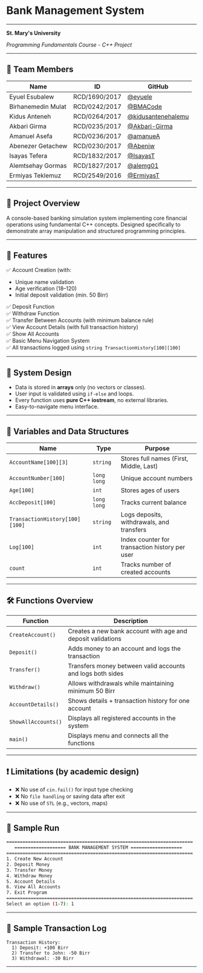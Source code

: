 # Bank Management System
---
**St. Mary's University**

*Programming Fundamentals Course - C++ Project*



---

## 👥 Team Members
| Name | ID | GitHub |
|------|----|--------|
| Eyuel Esubalew | RCD/1690/2017 | [@eyuele](https://github.com/eyuele) |
| Birhanemedin Mulat | RCD/0242/2017 | [@BMACode](https://github.com/BMACode) |
| Kidus Anteneh | RCD/0264/2017 | [@kidusantenehalemu](https://github.com/kidusantenehalemu) |
| Akbari Girma | RCD/0235/2017 | [@Akbari-Girma](https://github.com/Akbari-Girma) |
| Amanuel Asefa | RCD/0236/2017 | [@amanueA](https://github.com/amanueA) |
| Abenezer Getachew | RCD/0230/2017 | [@Abeniw](https://github.com/Abeniw) |
| Isayas Tefera | RCD/1832/2017 | [@IsayasT](https://github.com/IsayasT) |
| Alemtsehay Gormas | RCD/1827/2017 | [@alemg01](https://github.com/alemg01) |
| Ermiyas Teklemuz | RCD/2549/2016 | [@ErmiyasT](https://github.com/ErmiyasT) |

---

## 📝 Project Overview
A console-based banking simulation system implementing core financial operations using fundamental C++ concepts. Designed specifically to demonstrate array manipulation and structured programming principles.

---

## 🎯 Features

✅ Account Creation (with:
- Unique name validation  
- Age verification (18–120)  
- Initial deposit validation (min. 50 Birr)

✅ Deposit Function  
✅ Withdraw Function  
✅ Transfer Between Accounts (with minimum balance rule)  
✅ View Account Details (with full transaction history)  
✅ Show All Accounts  
✅ Basic Menu Navigation System  
✅ All transactions logged using `string TransactionHistory[100][100]`

---

## 📐 System Design

- Data is stored in **arrays** only (no vectors or classes).
- User input is validated using `if-else` and loops.
- Every function uses **pure C++ iostream**, no external libraries.
- Easy-to-navigate menu interface.

---

## 🔢 Variables and Data Structures

| Name | Type | Purpose |
|------|------|---------|
| `AccountName[100][3]` | `string` | Stores full names (First, Middle, Last) |
| `AccountNumber[100]` | `long long` | Unique account numbers |
| `Age[100]` | `int` | Stores ages of users |
| `AccDeposit[100]` | `long long` | Tracks current balance |
| `TransactionHistory[100][100]` | `string` | Logs deposits, withdrawals, and transfers |
| `Log[100]` | `int` | Index counter for transaction history per user |
| `count` | `int` | Tracks number of created accounts |

---

## 🛠️ Functions Overview

| Function | Description |
|----------|-------------|
| `CreateAccount()` | Creates a new bank account with age and deposit validations |
| `Deposit()` | Adds money to an account and logs the transaction |
| `Transfer()` | Transfers money between valid accounts and logs both sides |
| `Withdraw()` | Allows withdrawals while maintaining minimum 50 Birr |
| `AccountDetails()` | Shows details + transaction history for one account |
| `ShowAllAccounts()` | Displays all registered accounts in the system |
| `main()` | Displays menu and connects all the functions |

---

## ❗ Limitations (by academic design)

- ❌ No use of `cin.fail()` for input type checking  
- ❌ No `file handling` or saving data after exit  
- ❌ No use of `STL` (e.g., vectors, maps)  

---

## 🧪 Sample Run

```bash
=====================================================================
   =================== BANK MANAGEMENT SYSTEM ===================    
=====================================================================
1. Create New Account
2. Deposit Money
3. Transfer Money
4. Withdraw Money
5. Account Details
6. View All Accounts
7. Exit Program
=====================================================================
Select an option (1-7): 1
```

---

## 🔄 Sample Transaction Log

```
Transaction History:
  1) Deposit: +100 Birr
  2) Transfer to John: -50 Birr
  3) Withdrawal: -30 Birr
```

---
